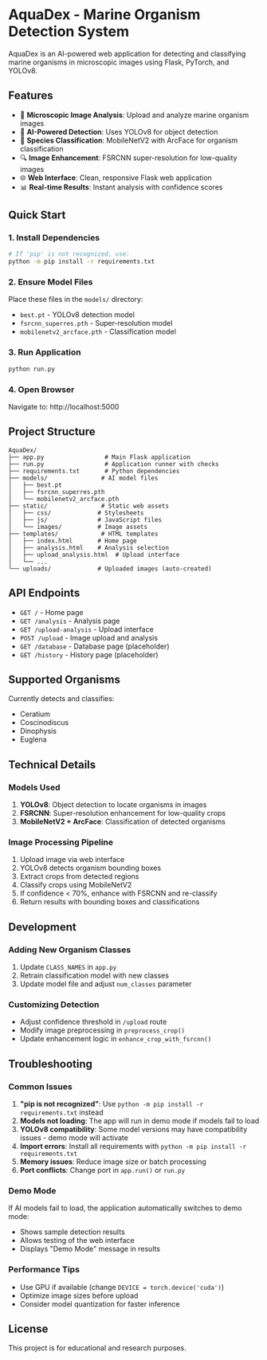 # AquaDex - Marine Organism Detection System

AquaDex is an AI-powered web application for detecting and classifying marine organisms in microscopic images using Flask, PyTorch, and YOLOv8.

## Features

- 🔬 **Microscopic Image Analysis**: Upload and analyze marine organism images
- 🤖 **AI-Powered Detection**: Uses YOLOv8 for object detection
- 🎯 **Species Classification**: MobileNetV2 with ArcFace for organism classification  
- 🔍 **Image Enhancement**: FSRCNN super-resolution for low-quality images
- 🌐 **Web Interface**: Clean, responsive Flask web application
- 📊 **Real-time Results**: Instant analysis with confidence scores

## Quick Start

### 1. Install Dependencies
```bash
# If 'pip' is not recognized, use:
python -m pip install -r requirements.txt
```

### 2. Ensure Model Files
Place these files in the `models/` directory:
- `best.pt` - YOLOv8 detection model
- `fsrcnn_superres.pth` - Super-resolution model
- `mobilenetv2_arcface.pth` - Classification model

### 3. Run Application
```bash
python run.py
```

### 4. Open Browser
Navigate to: http://localhost:5000

## Project Structure

```
AquaDex/
├── app.py                 # Main Flask application
├── run.py                 # Application runner with checks
├── requirements.txt       # Python dependencies
├── models/               # AI model files
│   ├── best.pt
│   ├── fsrcnn_superres.pth
│   └── mobilenetv2_arcface.pth
├── static/               # Static web assets
│   ├── css/             # Stylesheets
│   ├── js/              # JavaScript files
│   └── images/          # Image assets
├── templates/            # HTML templates
│   ├── index.html       # Home page
│   ├── analysis.html    # Analysis selection
│   ├── upload_analysis.html  # Upload interface
│   └── ...
└── uploads/             # Uploaded images (auto-created)
```

## API Endpoints

- `GET /` - Home page
- `GET /analysis` - Analysis page
- `GET /upload-analysis` - Upload interface
- `POST /upload` - Image upload and analysis
- `GET /database` - Database page (placeholder)
- `GET /history` - History page (placeholder)

## Supported Organisms

Currently detects and classifies:
- Ceratium
- Coscinodiscus  
- Dinophysis
- Euglena

## Technical Details

### Models Used
1. **YOLOv8**: Object detection to locate organisms in images
2. **FSRCNN**: Super-resolution enhancement for low-quality crops
3. **MobileNetV2 + ArcFace**: Classification of detected organisms

### Image Processing Pipeline
1. Upload image via web interface
2. YOLOv8 detects organism bounding boxes
3. Extract crops from detected regions
4. Classify crops using MobileNetV2
5. If confidence < 70%, enhance with FSRCNN and re-classify
6. Return results with bounding boxes and classifications

## Development

### Adding New Organism Classes
1. Update `CLASS_NAMES` in `app.py`
2. Retrain classification model with new classes
3. Update model file and adjust `num_classes` parameter

### Customizing Detection
- Adjust confidence threshold in `/upload` route
- Modify image preprocessing in `preprocess_crop()`
- Update enhancement logic in `enhance_crop_with_fsrcnn()`

## Troubleshooting

### Common Issues
1. **"pip is not recognized"**: Use `python -m pip install -r requirements.txt` instead
2. **Models not loading**: The app will run in demo mode if models fail to load
3. **YOLOv8 compatibility**: Some model versions may have compatibility issues - demo mode will activate
4. **Import errors**: Install all requirements with `python -m pip install -r requirements.txt`
5. **Memory issues**: Reduce image size or batch processing
6. **Port conflicts**: Change port in `app.run()` or `run.py`

### Demo Mode
If AI models fail to load, the application automatically switches to demo mode:
- Shows sample detection results
- Allows testing of the web interface
- Displays "Demo Mode" message in results

### Performance Tips
- Use GPU if available (change `DEVICE = torch.device('cuda')`)
- Optimize image sizes before upload
- Consider model quantization for faster inference

## License

This project is for educational and research purposes.